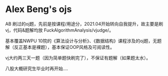 # Alex Beng's ojs

AB 刷过的oj题，先前是按课程/用途分，2021.04开始转向自我提升，故主要是刷vj，代码&题解均放 FuckAlgorithmAnalysis/vjudge/。

基本覆盖NWPU 10院的《算法设计与分析》、《数据结构》课程涉及的oj题，无题解（反正基本是裸题），基本保证OOP风格及可阅读性。

vj大约两三天一题（因为简单题快刷完了），不保证有题解（如果题太水）。

八股大概研究生毕业时再开始....